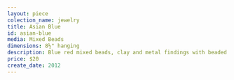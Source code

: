 ```yaml
---
layout: piece
colection_name: jewelry
title: Asian Blue
id: asian-blue
media: Mixed Beads
dimensions: 8½" hanging
description: Blue red mixed beads, clay and metal findings with beaded and button clasp.
price: $20
create_date: 2012
---
```


